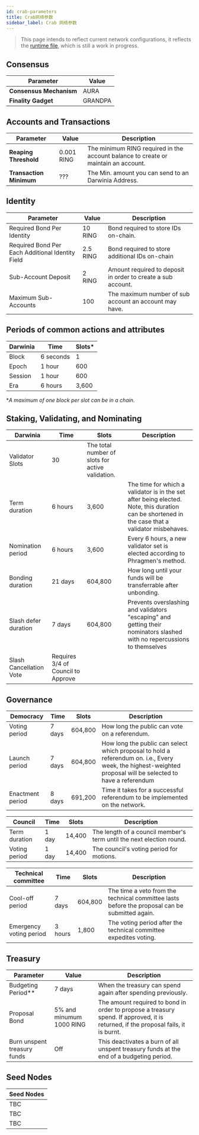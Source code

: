 ```yaml
---
id: crab-parameters
title: Crab网络参数 
sidebar_label: Crab 网络参数
---
```


> This page intends to reflect current network configurations, it reflects the [runtime file](https://github.com/darwinia-network/darwinia-common/blob/master/bin/node-template/runtime/src/lib.rs), which is still a work in progress. 

## Consensus

| Parameter               | Value   |
| ----------------------- | ------- |
| **Consensus Mechanism** | AURA    |
| **Finality Gadget**     | GRANDPA |

## Accounts and Transactions

| Parameter               | Value      | Description                                                                        |
| ----------------------- | ---------- | ---------------------------------------------------------------------------------- |
| **Reaping Threshold**   | 0.001 RING | The minimum RING required in the account balance to create or maintain an account. |
| **Transaction Minimum** | ???        | The Min. amount you can send to an Darwinia Address.                               |

## Identity

| Parameter                                        | Value    | Description                                                  |
| ------------------------------------------------ | -------- | ------------------------------------------------------------ |
| Required Bond Per Identity                       | 10 RING  | Bond required to store IDs on-chain.                         |
| Required Bond Per Each Additional Identity Field | 2.5 RING | Bond required to store additional IDs on-chain               |
| Sub-Account Deposit                              | 2 RING   | Amount required to deposit in order to create a sub account. |
| Maximum Sub-Accounts                             | 100      | The maximum number of sub account an account may have.       |

## Periods of common actions and attributes

| Darwinia | Time      | Slots* |
| -------- | --------- | ------ |
| Block    | 6 seconds | 1      |
| Epoch    | 1 hour    | 600    |
| Session  | 1 hour    | 600    |
| Era      | 6 hours   | 3,600  |

**A maximum of one block per slot can be in a chain.*

## Staking, Validating, and Nominating

| Darwinia                | Time                               | Slots                                            | Description                                                                                                                                      |
| ----------------------- | ---------------------------------- | ------------------------------------------------ | ------------------------------------------------------------------------------------------------------------------------------------------------ |
| Validator Slots         | 30                                 | The total number of slots for active validation. |                                                                                                                                                  |
| Term duration           | 6 hours                            | 3,600                                            | The time for which a validator is in the set after being elected. Note,  this duration can be shortened in the case that a validator misbehaves. |
| Nomination period       | 6 hours                            | 3,600                                            | Every 6 hours, a new validator set is elected according to Phragmen's method.                                                                    |
| Bonding duration        | 21 days                            | 604,800                                          | How long until your funds will be transferrable after unbonding.                                                                                 |
| Slash defer duration    | 7 days                             | 604,800                                          | Prevents overslashing and validators "escaping" and getting their nominators slashed with no repercussions to themselves                         |
| Slash Cancellation Vote | Requires 3/4 of Council to Approve |                                                  |                                                                                                                                                  |

## Governance 

| Democracy        | Time   | Slots   | Description                                                                                                                                                  |
| ---------------- | ------ | ------- | ------------------------------------------------------------------------------------------------------------------------------------------------------------ |
| Voting period    | 7 days | 604,800 | How long the public can vote on a referendum.                                                                                                                |
| Launch period    | 7 days | 604,800 | How long the public can select which proposal to hold a referendum on. i.e., Every week, the highest-weighted proposal will be selected to have a referendum |
| Enactment period | 8 days | 691,200 | Time it takes for a successful referendum to be implemented on the network.                                                                                  |

| Council       | Time  | Slots  | Description                                                          |
| ------------- | ----- | ------ | -------------------------------------------------------------------- |
| Term duration | 1 day | 14,400 | The length of a council member's term until the next election round. |
| Voting period | 1 day | 14,400 | The council's voting period for motions.                             |

| Technical committee     | Time    | Slots   | Description                                                                                    |
| ----------------------- | ------- | ------- | ---------------------------------------------------------------------------------------------- |
| Cool-off period         | 7 days  | 604,800 | The time a veto from the technical committee lasts before the proposal can be submitted again. |
| Emergency voting period | 3 hours | 1,800   | The voting period after the technical committee expedites voting.                              |

## Treasury

| Parameter                   | Value                    | Description                                                                                                                        |
| --------------------------- | ------------------------ | ---------------------------------------------------------------------------------------------------------------------------------- |
| Budgeting Period**          | 7 days                   | When the treasury can spend again after spending previously.                                                                       |
| Proposal Bond               | 5% and minumum 1000 RING | The amount required to bond in order to propose a treasury spend. If approved, it is returned, if the proposal fails, it is burnt. |
| Burn unspent treasury funds | Off                      | This deactivates a burn of all  unspent treasury funds at the end of a budgeting period.                                           |

## Seed Nodes

| Seed Nodes | 
| ---------- | 
| TBC        | 
| TBC        | 
| TBC        | 